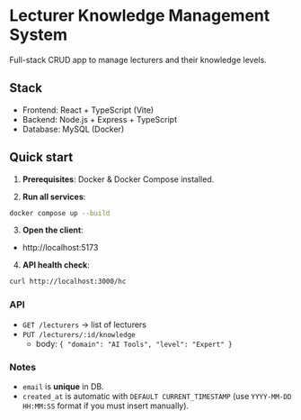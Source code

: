 # Lecturer Knowledge Management System

Full-stack CRUD app to manage lecturers and their knowledge levels.

## Stack
- Frontend: React + TypeScript (Vite)
- Backend: Node.js + Express + TypeScript
- Database: MySQL (Docker)

## Quick start

1) **Prerequisites**: Docker & Docker Compose installed.

2) **Run all services**:
```bash
docker compose up --build
```

3) **Open the client**:
- http://localhost:5173

4) **API health check**:
```bash
curl http://localhost:3000/hc
```

### API
- `GET /lecturers` → list of lecturers
- `PUT /lecturers/:id/knowledge`
  - body: `{ "domain": "AI Tools", "level": "Expert" }`

### Notes
- `email` is **unique** in DB.
- `created_at` is automatic with `DEFAULT CURRENT_TIMESTAMP` (use `YYYY-MM-DD HH:MM:SS` format if you must insert manually).
